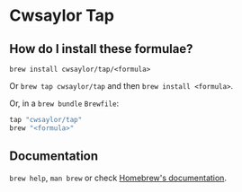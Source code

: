 # Cwsaylor Tap

## How do I install these formulae?

`brew install cwsaylor/tap/<formula>`

Or `brew tap cwsaylor/tap` and then `brew install <formula>`.

Or, in a `brew bundle` `Brewfile`:

```ruby
tap "cwsaylor/tap"
brew "<formula>"
```

## Documentation

`brew help`, `man brew` or check [Homebrew's documentation](https://docs.brew.sh).

